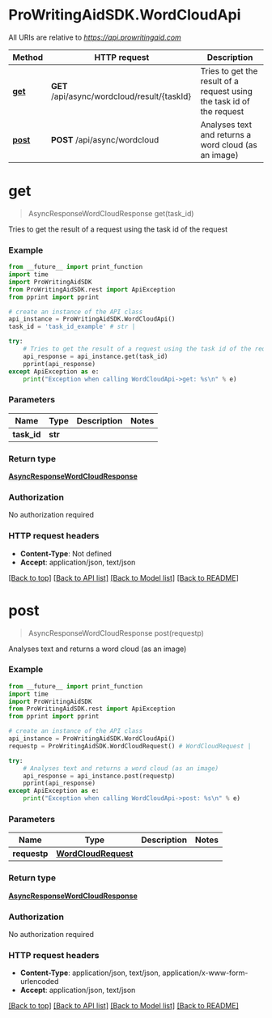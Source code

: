 # ProWritingAidSDK.WordCloudApi

All URIs are relative to *https://api.prowritingaid.com*

Method | HTTP request | Description
------------- | ------------- | -------------
[**get**](WordCloudApi.md#get) | **GET** /api/async/wordcloud/result/{taskId} | Tries to get the result of a request using the task id of the request
[**post**](WordCloudApi.md#post) | **POST** /api/async/wordcloud | Analyses text and returns a word cloud (as an image)


# **get**
> AsyncResponseWordCloudResponse get(task_id)


Tries to get the result of a request using the task id of the request

### Example 
```python
from __future__ import print_function
import time
import ProWritingAidSDK
from ProWritingAidSDK.rest import ApiException
from pprint import pprint

# create an instance of the API class
api_instance = ProWritingAidSDK.WordCloudApi()
task_id = 'task_id_example' # str | 

try: 
    # Tries to get the result of a request using the task id of the request
    api_response = api_instance.get(task_id)
    pprint(api_response)
except ApiException as e:
    print("Exception when calling WordCloudApi->get: %s\n" % e)
```

### Parameters

Name | Type | Description  | Notes
------------- | ------------- | ------------- | -------------
 **task_id** | **str**|  | 

### Return type

[**AsyncResponseWordCloudResponse**](AsyncResponseWordCloudResponse.md)

### Authorization

No authorization required

### HTTP request headers

 - **Content-Type**: Not defined
 - **Accept**: application/json, text/json

[[Back to top]](#) [[Back to API list]](../README.md#documentation-for-api-endpoints) [[Back to Model list]](../README.md#documentation-for-models) [[Back to README]](../README.md)

# **post**
> AsyncResponseWordCloudResponse post(requestp)


Analyses text and returns a word cloud (as an image)

### Example 
```python
from __future__ import print_function
import time
import ProWritingAidSDK
from ProWritingAidSDK.rest import ApiException
from pprint import pprint

# create an instance of the API class
api_instance = ProWritingAidSDK.WordCloudApi()
requestp = ProWritingAidSDK.WordCloudRequest() # WordCloudRequest | 

try: 
    # Analyses text and returns a word cloud (as an image)
    api_response = api_instance.post(requestp)
    pprint(api_response)
except ApiException as e:
    print("Exception when calling WordCloudApi->post: %s\n" % e)
```

### Parameters

Name | Type | Description  | Notes
------------- | ------------- | ------------- | -------------
 **requestp** | [**WordCloudRequest**](WordCloudRequest.md)|  | 

### Return type

[**AsyncResponseWordCloudResponse**](AsyncResponseWordCloudResponse.md)

### Authorization

No authorization required

### HTTP request headers

 - **Content-Type**: application/json, text/json, application/x-www-form-urlencoded
 - **Accept**: application/json, text/json

[[Back to top]](#) [[Back to API list]](../README.md#documentation-for-api-endpoints) [[Back to Model list]](../README.md#documentation-for-models) [[Back to README]](../README.md)

